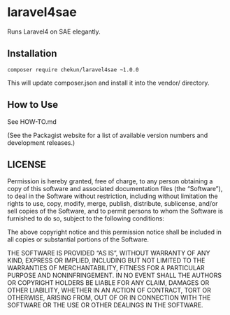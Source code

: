laravel4sae
===========

Runs Laravel4 on SAE elegantly.

## Installation

```
composer require chekun/laravel4sae ~1.0.0
```

This will update composer.json and install it into the vendor/ directory.

## How to Use

See HOW-TO.md

(See the Packagist website for a list of available version numbers and development releases.)

## LICENSE

Permission is hereby granted, free of charge, to any person obtaining a copy of this software and associated documentation files (the “Software”), to deal in the Software without restriction, including without limitation the rights to use, copy, modify, merge, publish, distribute, sublicense, and/or sell copies of the Software, and to permit persons to whom the Software is furnished to do so, subject to the following conditions:

The above copyright notice and this permission notice shall be included in all copies or substantial portions of the Software.

THE SOFTWARE IS PROVIDED “AS IS”, WITHOUT WARRANTY OF ANY KIND, EXPRESS OR IMPLIED, INCLUDING BUT NOT LIMITED TO THE WARRANTIES OF MERCHANTABILITY, FITNESS FOR A PARTICULAR PURPOSE AND NONINFRINGEMENT. IN NO EVENT SHALL THE AUTHORS OR COPYRIGHT HOLDERS BE LIABLE FOR ANY CLAIM, DAMAGES OR OTHER LIABILITY, WHETHER IN AN ACTION OF CONTRACT, TORT OR OTHERWISE, ARISING FROM, OUT OF OR IN CONNECTION WITH THE SOFTWARE OR THE USE OR OTHER DEALINGS IN THE SOFTWARE.
